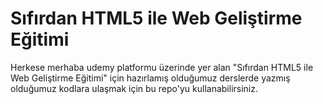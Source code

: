 # Sıfırdan HTML5 ile Web Geliştirme Eğitimi
Herkese merhaba udemy platformu üzerinde yer alan "Sıfırdan HTML5 ile Web Geliştirme Eğitimi" için hazırlamış olduğumuz derslerde yazmış olduğumuz kodlara ulaşmak için bu repo'yu kullanabilirsiniz.
